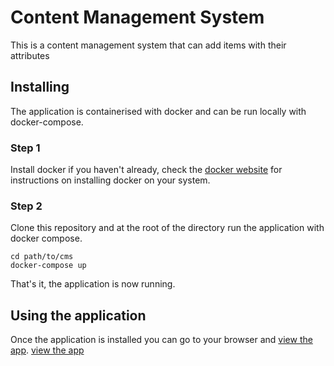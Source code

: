 # Content Management System

This is a content management system that can add items with their attributes

## Installing

The application is containerised with docker and can be run locally with docker-compose.

### Step 1

Install docker if you haven't already, check the [docker website](https://docs.docker.com/install/) for instructions on installing docker on your system.

### Step 2

Clone this repository and at the root of the directory run the application with docker compose.

```
cd path/to/cms
docker-compose up
```

That's it, the application is now running.

## Using the application

Once the application is installed you can go to your browser and [view the app](http://localhost:2345).
<a href="http://localhost:2345" target="_blank">view the app</a>

